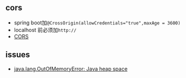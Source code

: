 


## cors
+ spring boot加`@CrossOrigin(allowCredentials="true",maxAge = 3600)`
+ localhost 前必须加`http://`
+ [CORS](https://spring.io/guides/gs/rest-service-cors/)




## issues

+ [java.lang.OutOfMemoryError: Java heap space](https://www.cnblogs.com/2YSP/p/9300648.html)